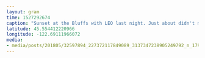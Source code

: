 ```yaml
---
layout: gram
time: 1527292674
caption: "Sunset at the Bluffs with LEO last night. Just about didn't make it out alive."
latitude: 45.554412220966
longitude: -122.69111966072
media:
- media/posts/201805/32597894_227372117849089_3137347238905249792_n_17917422676167383.jpg
---
```

